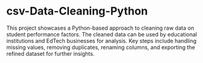 # csv-Data-Cleaning-Python
This project showcases a Python-based approach to cleaning raw data on student performance factors. The cleaned data can be used by educational institutions and EdTech businesses for analysis. Key steps include handling missing values, removing duplicates, renaming columns, and exporting the refined dataset for further insights.
